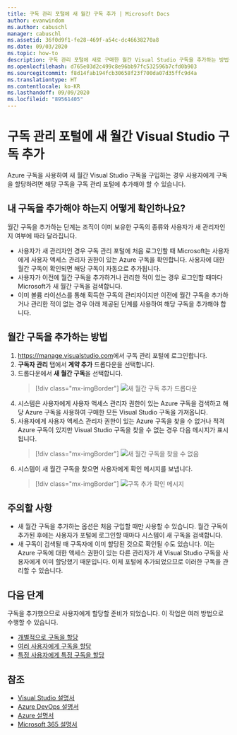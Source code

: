 ```yaml
---
title: 구독 관리 포털에 새 월간 구독 추가 | Microsoft Docs
author: evanwindom
ms.author: cabuschl
manager: cabuschl
ms.assetid: 36f0d9f1-fe28-469f-a54c-dc46638270a8
ms.date: 09/03/2020
ms.topic: how-to
description: 구독 관리 포털에 새로 구매한 월간 Visual Studio 구독을 추가하는 방법을 알아봅니다.
ms.openlocfilehash: d765e03d2c499c8e96bb97fc532596b7cfd0b903
ms.sourcegitcommit: f8d14fab194fcb30658f23f700da07d35ffc9d4a
ms.translationtype: HT
ms.contentlocale: ko-KR
ms.lasthandoff: 09/09/2020
ms.locfileid: "89561405"
---
```

# <a name="add-new-monthly-visual-studio-subscriptions-to-the-subscriptions-administration-portal"></a>구독 관리 포털에 새 월간 Visual Studio 구독 추가
Azure 구독을 사용하여 새 월간 Visual Studio 구독을 구입하는 경우 사용자에게 구독을 할당하려면 해당 구독을 구독 관리 포털에 추가해야 할 수 있습니다.  

## <a name="how-do-i-know-if-i-need-to-add-my-subscriptions"></a>내 구독을 추가해야 하는지 어떻게 확인하나요?
월간 구독을 추가하는 단계는 조직이 이미 보유한 구독의 종류와 사용자가 새 관리자인지 여부에 따라 달라집니다.
- 사용자가 새 관리자인 경우 구독 관리 포털에 처음 로그인할 때 Microsoft는 사용자에게 사용자 액세스 관리자 권한이 있는 Azure 구독을 확인합니다.  사용자에 대한 월간 구독이 확인되면 해당 구독이 자동으로 추가됩니다. 
- 사용자가 이전에 월간 구독을 추가하거나 관리한 적이 있는 경우 로그인할 때마다 Microsoft가 새 월간 구독을 검색합니다. 
- 이미 볼륨 라이선스를 통해 획득한 구독의 관리자이지만 이전에 월간 구독을 추가하거나 관리한 적이 없는 경우 아래 제공된 단계를 사용하여 해당 구독을 추가해야 합니다.

## <a name="how-to-add-monthly-subscriptions"></a>월간 구독을 추가하는 방법
1. <https://manage.visualstudio.com>에서 구독 관리 포털에 로그인합니다.
1. **구독자 관리** 탭에서 **계약 추가** 드롭다운을 선택합니다. 
1. 드롭다운에서 **새 월간 구독**을 선택합니다.
   > [!div class="mx-imgBorder"]
   > ![새 월간 구독 추가 드롭다운](_img/add-monthly-subs/add-subs-drop-down.png "'계약 추가'를 선택한 다음 '새 월간 구독'을 선택합니다.")
1. 시스템은 사용자에게 사용자 액세스 관리자 권한이 있는 Azure 구독을 검색하고 해당 Azure 구독을 사용하여 구매한 모든 Visual Studio 구독을 가져옵니다.
1. 사용자에게 사용자 액세스 관리자 권한이 있는 Azure 구독을 찾을 수 없거나 적격 Azure 구독이 있지만 Visual Studio 구독을 찾을 수 없는 경우 다음 메시지가 표시됩니다.
   > [!div class="mx-imgBorder"]
   > ![새 월간 구독을 찾을 수 없음](_img/add-monthly-subs/no-subs-found.png "사용할 수 있는 Azure 구독 또는 Visual Studio 구독이 없음을 나타내는 오류 메시지.")
1. 시스템이 새 월간 구독을 찾으면 사용자에게 확인 메시지를 보냅니다.
   > [!div class="mx-imgBorder"]
   > ![구독 추가 확인 메시지](_img/add-monthly-subs/subs-added-confirmation.png "추가한 구독이 확인 메시지에 표시됩니다.")

## <a name="things-to-keep-in-mind"></a>주의할 사항
- 새 월간 구독을 추가하는 옵션은 처음 구입할 때만 사용할 수 있습니다.  월간 구독이 추가된 후에는 사용자가 포털에 로그인할 때마다 시스템이 새 구독을 검색합니다. 
- 새 구독이 검색될 때 구독자에 이미 할당된 것으로 확인될 수도 있습니다.  이는 Azure 구독에 대한 액세스 권한이 있는 다른 관리자가 새 Visual Studio 구독을 사용자에게 이미 할당했기 때문입니다.  이제 포털에 추가되었으므로 이러한 구독을 관리할 수 있습니다. 

## <a name="next-steps"></a>다음 단계
구독을 추가했으므로 사용자에게 할당할 준비가 되었습니다.  이 작업은 여러 방법으로 수행할 수 있습니다.
- [개별적으로 구독을 할당](assign-license.md)
- [여러 사용자에게 구독을 할당](assign-license-bulk.md)
- [특정 사용자에게 특정 구독을 할당](assign-guid.md)

## <a name="see-also"></a>참조
- [Visual Studio 설명서](https://docs.microsoft.com/visualstudio/)
- [Azure DevOps 설명서](https://docs.microsoft.com/azure/devops/)
- [Azure 설명서](https://docs.microsoft.com/azure/)
- [Microsoft 365 설명서](https://docs.microsoft.com/microsoft-365/)
